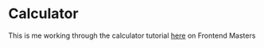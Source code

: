 # Calculator
This is me working through the calculator tutorial [here](https://frontendmasters.github.io/bootcamp/calculator-html) on Frontend Masters
